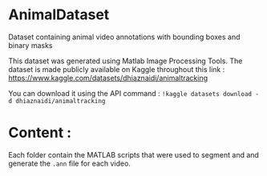 # AnimalDataset
Dataset containing animal video annotations with bounding boxes and binary masks

This dataset was generated using Matlab Image Processing Tools.
The dataset is made publicly available on Kaggle throughout this link : https://www.kaggle.com/datasets/dhiaznaidi/animaltracking

You can download it using the API command :
`
!kaggle datasets download -d dhiaznaidi/animaltracking
`

# Content : 

Each folder contain the MATLAB scripts that were used to segment and and generate the `.ann` file for each video.